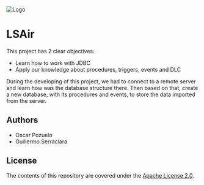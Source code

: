 ![Logo](https://i.imgur.com/2WN4rQ6.png)
# LSAir

This project has 2 clear objectives:
* Learn how to work with JDBC
* Apply our knowledge about procedures, triggers, events and DLC

During the developing of this project, we had to connect to a remote server and learn how was the database structure there.
Then based on that, create a new database, with its procedures and events, to store the data imported from the server.


## Authors

* Oscar Pozuelo
* Guillermo Serraclara


## License

The contents of this repository are covered under the [Apache License 2.0](LICENSE).
